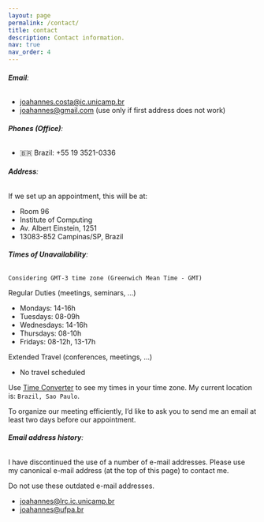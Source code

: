 ```yaml
---
layout: page
permalink: /contact/
title: contact
description: Contact information.
nav: true
nav_order: 4
---
```


###### **Email**:

- [joahannes.costa@ic.unicamp.br](mailto:joahannes.costa@ic.unicamp.br)
- [joahannes@gmail.com](mailto:joahannes@gmail.com) (use only if first address does not work)

###### **Phones (Office)**:

- 🇧🇷 Brazil: +55 19 3521-0336

###### **Address**:

If we set up an appointment, this will be at:

- Room 96
- Institute of Computing
- Av. Albert Einstein, 1251
- 13083-852 Campinas/SP, Brazil

###### **Times of Unavailability**:

`Considering GMT-3 time zone (Greenwich Mean Time - GMT)`

Regular Duties (meetings, seminars, ...)

- Mondays: 14-16h
- Tuesdays: 08-09h
- Wednesdays: 14-16h
- Thursdays: 08-10h
- Fridays: 08-12h, 13-17h

Extended Travel (conferences, meetings, ...)

- No travel scheduled

Use [Time Converter](https://www.worldtimebuddy.com/) to see my times in your time zone. My current location is: `Brazil, Sao Paulo`.

To organize our meeting efficiently, I’d like to ask you to send me an email at least two days before our appointment.

###### **Email address history**:

I have discontinued the use of a number of e-mail addresses. Please use my canonical e-mail address (at the top of this page) to contact me.

Do not use these outdated e-mail addresses.

- joahannes@lrc.ic.unicamp.br
- joahannes@ufpa.br